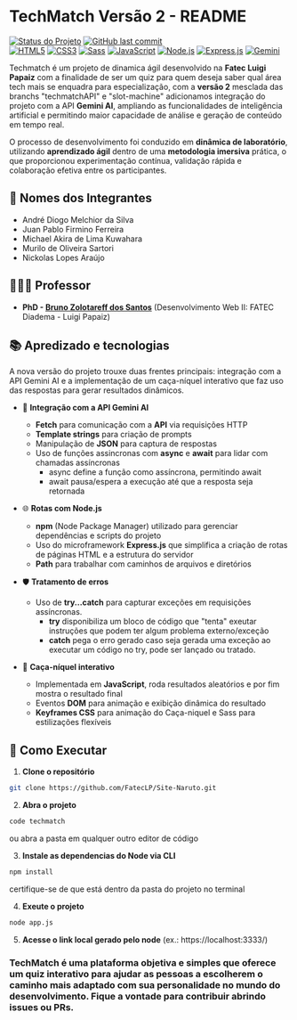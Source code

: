 # TechMatch Versão 2 - README

[![Status do Projeto](https://img.shields.io/badge/Status-Em%20Desenvolvimento-yellow)]()
[![GitHub last commit](https://img.shields.io/github/last-commit/FatecLP/diagnostico)]() <br />
[![HTML5](https://img.shields.io/badge/HTML5-E34F26?logo=html5&logoColor=white)]()
[![CSS3](https://img.shields.io/badge/-CSS3-1572B6?style=flat&logo=css&logoColor=white)]()
[![Sass](https://img.shields.io/badge/Sass-CC6699?style=flat&logo=Sass&logoColor=white)]()
[![JavaScript](https://shields.io/badge/JavaScript-F7DF1E?logo=JavaScript&logoColor=000&style=flat)]()
[![Node.js](https://img.shields.io/badge/Node.js-339933?style=&logo=Node.js&logoColor=white)]()
[![Express.js](https://img.shields.io/badge/Express.js-fff?logo=express&logoColor=000&style=flat)]()
[![Gemini](https://img.shields.io/badge/Google%20Gemini%20API-8E75B2?style=&logo=google%20gemini&flat&logoColor=white)]()

Techmatch é um projeto de dinamica ágil desenvolvido na **Fatec Luigi Papaiz** com a finalidade de ser um quiz para quem deseja saber qual área tech mais se enquadra para especialização, com a **versão 2** mesclada das branchs "techmatchAPI" e "slot-machine" adicionamos integração do projeto com a API **Gemini AI**, ampliando as funcionalidades de inteligência artificial e permitindo maior capacidade de análise e geração de conteúdo em tempo real.

O processo de desenvolvimento foi conduzido em **dinâmica de laboratório**, utilizando **aprendizado ágil** dentro de uma **metodologia imersiva** prática, o que proporcionou experimentação contínua, validação rápida e colaboração efetiva entre os participantes.

## 👥 Nomes dos Integrantes
- André Diogo Melchior da Silva
- Juan Pablo Firmino Ferreira
- Michael Akira de Lima Kuwahara
- Murilo de Oliveira Sartori
- Nickolas Lopes Araújo

## 👨🏻‍🏫 Professor
- **PhD - [Bruno Zolotareff dos Santos](https://github.com/bzsantos)** (Desenvolvimento Web II: FATEC Diadema - Luigi Papaiz)

## 📚 Apredizado e tecnologias

A nova versão do projeto trouxe duas frentes principais: integração com a API Gemini AI e a implementação de um caça-níquel interativo que faz uso das respostas para gerar resultados dinâmicos.

- 🤖 **Integração com a API Gemini AI**
  - **Fetch** para comunicação com a **API** via requisições HTTP
  - **Template strings** para criação de prompts
  - Manipulação de **JSON** para captura de respostas
  - Uso de funções assincronas com **async** e **await** para lidar com chamadas assíncronas
      - async define a função como assíncrona, permitindo await
      - await pausa/espera a execução até que a resposta seja retornada
      
- 🌐 **Rotas com Node.js**
  - **npm** (Node Package Manager) utilizado para gerenciar dependências e scripts do projeto
  - Uso do microframework **Express.js** que simplifica a criação de rotas de páginas HTML e a estrutura do servidor
  - **Path** para trabalhar com caminhos de arquivos e diretórios
 
- 🛡️ **Tratamento de erros**
  - Uso de **try...catch** para capturar exceções em requisições assíncronas.
    - **try** disponibiliza um bloco de código que "tenta" exeutar instruções que podem ter algum problema externo/exceção
    - **catch** pega o erro gerado caso seja gerada uma exceção ao executar um código no try, pode ser lançado ou tratado.
   
- 🎰 **Caça-níquel interativo**
  - Implementada em **JavaScript**, roda resultados aleatórios e por fim mostra o resultado final
  - Eventos **DOM** para animação e exibição dinâmica do resultado
  - **Keyframes CSS** para animação do Caça-niquel e Sass para estilizações flexíveis

## 🚀 Como Executar

1. **Clone o repositório**
```bash
git clone https://github.com/FatecLP/Site-Naruto.git
```

2. **Abra o projeto**
```bash
code techmatch
```
ou abra a pasta em qualquer outro editor de código

3. **Instale as dependencias do Node via CLI**
```bash
npm install 
```
certifique-se de que está dentro da pasta do projeto no terminal

4. **Exeute o projeto**
```bash
node app.js
```

5. **Acesse o link local gerado pelo node** (ex.: https://localhost:3333/)


### **TechMatch** é uma plataforma objetiva e simples que oferece um quiz interativo para ajudar as pessoas a escolherem o caminho mais adaptado com sua personalidade no mundo do desenvolvimento. Fique a vontade para contribuir abrindo issues ou PRs.
